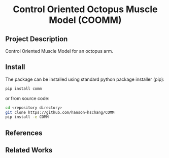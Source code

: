 <div align=center>
  <h1>Control Oriented Octopus Muscle Model (COOMM)</h1>
</div>

## Project Description

Control Oriented Muscle Model for an octopus arm.

## Install

The package can be installed using standard python package installer (pip):

```bash
pip install comm
```

or from source code:

```bash
cd <repository directory>
git clone https://github.com/hanson-hschang/COMM
pip install -e COMM
```

## References

## Related Works
